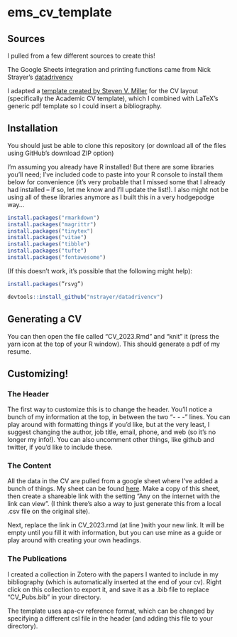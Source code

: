 # ems_cv_template
## Sources

I pulled from a few different sources to create this! 

The Google Sheets integration and printing functions came from Nick Strayer’s [datadrivencv](http://nickstrayer.me/datadrivencv/)

I adapted a [template created by Steven V. Miller](http://svmiller.com/stevetemplates/) for the CV layout (specifically the Academic CV template), which I combined with LaTeX’s generic pdf template so I could insert a bibliography. 

## Installation

You should just be able to clone this repository (or download all of the files using GitHub’s download ZIP option)

I’m assuming you already have R installed! But there are some libraries you’ll need; I’ve included code to paste into your R console to install them below for convenience (it’s very probable that I missed some that I already had installed – if so, let me know and I’ll update the list!). I also might not be using all of these libraries anymore as I built this in a very hodgepodge way… 

```r
install.packages("rmarkdown")
install.packages("magrittr")
install.packages("tinytex")
install.packages("vitae")
install.packages("tibble")
install.packages("tufte")
install.packages("fontawesome")
```

(If this doesn’t work, it’s possible that the following might help):

```r
install.packages(”rsvg”)

devtools::install_github("nstrayer/datadrivencv")
```

## Generating a CV

You can then open the file called “CV_2023.Rmd” and “knit” it (press the yarn icon at the top of your R window). This should generate a pdf of my resume.

## Customizing!

### The Header

The first way to customize this is to change the header. You’ll notice a bunch of my information at the top, in between the two “- - -” lines. You can play around with formatting things if you’d like, but at the very least, I suggest changing the author, job title, email, phone, and web (so it’s no longer my info!). You can also uncomment other things, like github and twitter, if you’d like to include these.

### The Content

All the data in the CV are pulled from a google sheet where I’ve added a bunch of things. My sheet can be found [here](https://docs.google.com/spreadsheets/d/1WgfzqcE2shTZ1QICDNYhCWhuOU8HAZfZwL3r89Ea0b0/edit#gid=917338460). Make a copy of this sheet, then create a shareable link with the setting “Any on the internet with the link can view”. (I think there’s also a way to just generate this from a local .csv file on the original site). 

Next, replace the link in CV_2023.rmd (at line )with your new link. It will be empty until you fill it with information, but you can use mine as a guide or play around with creating your own headings. 

### The Publications

I created a collection in Zotero with the papers I wanted to include in my bibliography (which is automatically inserted at the end of your cv). Right click on this collection to export it, and save it as a .bib file to replace “CV_Pubs.bib” in your directory. 

 

The template uses apa-cv reference format, which can be changed by specifying a different csl file in the header (and adding this file to your directory).
